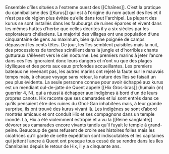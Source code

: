  Ensemble d’îles situées a l'extreme ouest des [[Chaînes]].
 C’est la pratique du cannibalisme des [[Kurus]] qui est à l’origine du nom actuel des îles et il n’est pas de région plus évitée qu’elle dans tout l'archipel. La plupart des kurus se sont installés dans les faubourgs de ruines éparses et vivent dans les mêmes huttes d’herbe que celles décrites il y a six siècles par les explorateurs chélaxiens. La majorité des villages ont une population d’une cinquantaine de gens au maximum, bien qu’une poignée de camps dépassent les cents têtes.
 De jour, les îles semblent paisibles mais la nuit, des processions de torches scintillent dans la jungle et d’horribles chants gutturaux s’élèvent vers le ciel nocturne. Les premiers marins à jeter l’ancre dans ces îles ignoraient donc leurs dangers et n’ont vu que des plages idylliques et des ports aux eaux profondes accueillantes. Les premiers bateaux ne revenant pas, les autres marins ont rejeté la faute sur le mauvais temps mais, à chaque voyage sans retour, la nature des îles se faisait un peu plus évidente.
La seule personne connue pour avoir échappé aux kurus est un mendiant cul-de-jatte de Quent appelé [[Hix Gros-bras]] (humain (m) guerrier 4, N), qui a réussi à échapper aux indigènes à bord d’un de leurs propres canots. Hix raconte que ses camarades et lui sont entrés dans ce qu’ils pensaient être des ruines du Ghol-Gan inhabitées mais, à leur grande surprise, ils ont trouvé des kurus vivant là. Les indigènes se sont d’abord montrés amicaux et ont conduit Hix et ses compagnons dans un temple inondé. Là, Hix a été violemment estropié et a vu la [[Reine sanglante]] dévorer ses camarades encore vivants tandis qu’il fuyait le temple à grand-peine. Beaucoup de gens refusent de croire ses histoires folles mais les cicatrices qu’il garde de cette expédition sont indiscutables et les capitaines qui jettent l’ancre à Quent ont presque tous cessé de se rendre dans les îles Cannibales depuis le retour de Hix, il y a cinquante ans.